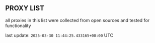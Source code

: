 ## PROXY LIST

all proxies in this list were collected from open sources and tested for functionality

last update: `2025-03-30 11:44:25.433165+00:00` UTC